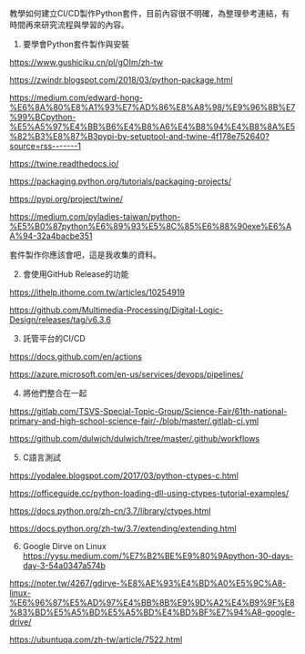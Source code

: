 教學如何建立CI/CD製作Python套件，目前內容很不明確，為整理參考連結，有時間再來研究流程與學習的內容。

1. 要學會Python套件製作與安裝

https://www.gushiciku.cn/pl/gOIm/zh-tw

https://zwindr.blogspot.com/2018/03/python-package.html

https://medium.com/edward-hong-%E6%8A%80%E8%A1%93%E7%AD%86%E8%A8%98/%E9%96%8B%E7%99%BCpython-%E5%A5%97%E4%BB%B6%E4%B8%A6%E4%B8%94%E4%B8%8A%E5%82%B3%E8%87%B3pypi-by-setuptool-and-twine-4f178e752640?source=rss-------1

https://twine.readthedocs.io/

https://packaging.python.org/tutorials/packaging-projects/

https://pypi.org/project/twine/

https://medium.com/pyladies-taiwan/python-%E5%B0%87python%E6%89%93%E5%8C%85%E6%88%90exe%E6%AA%94-32a4bacbe351

套件製作你應該會吧，這是我收集的資料。

2. 會使用GitHub Release的功能

https://ithelp.ithome.com.tw/articles/10254919

https://github.com/Multimedia-Processing/Digital-Logic-Design/releases/tag/v6.3.6

3. 託管平台的CI/CD

https://docs.github.com/en/actions

https://azure.microsoft.com/en-us/services/devops/pipelines/

4. 將他們整合在一起

https://gitlab.com/TSVS-Special-Topic-Group/Science-Fair/61th-national-primary-and-high-school-science-fair/-/blob/master/.gitlab-ci.yml

https://github.com/dulwich/dulwich/tree/master/.github/workflows

5. C語言測試

https://yodalee.blogspot.com/2017/03/python-ctypes-c.html

https://officeguide.cc/python-loading-dll-using-ctypes-tutorial-examples/

https://docs.python.org/zh-cn/3.7/library/ctypes.html

https://docs.python.org/zh-tw/3.7/extending/extending.html

6. Google Dirve on Linux
https://yysu.medium.com/%E7%B2%BE%E9%80%9Apython-30-days-day-3-54a0347a574b

https://noter.tw/4267/gdirve-%E8%AE%93%E4%BD%A0%E5%9C%A8-linux-%E6%96%87%E5%AD%97%E4%BB%8B%E9%9D%A2%E4%B9%9F%E8%83%BD%E5%A5%BD%E5%A5%BD%E4%BD%BF%E7%94%A8-google-drive/

https://ubuntuqa.com/zh-tw/article/7522.html
